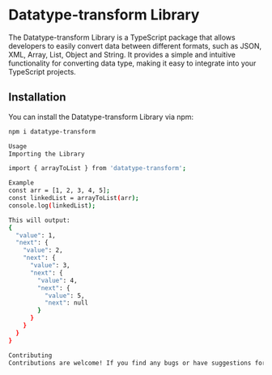 # Datatype-transform Library

The Datatype-transform Library is a TypeScript package that allows developers to easily convert data between different formats, such as JSON, XML, Array, List, Object and String. It provides a simple and intuitive functionality for converting data type, making it easy to integrate into your TypeScript projects.

## Installation

You can install the Datatype-transform Library via npm:

```bash
npm i datatype-transform

Usage
Importing the Library

import { arrayToList } from 'datatype-transform';

Example
const arr = [1, 2, 3, 4, 5];
const linkedList = arrayToList(arr);
console.log(linkedList);

This will output:
{
  "value": 1,
  "next": {
    "value": 2,
    "next": {
      "value": 3,
      "next": {
        "value": 4,
        "next": {
          "value": 5,
          "next": null
        }
      }
    }
  }
}

Contributing
Contributions are welcome! If you find any bugs or have suggestions for improvement, please open an issue or submit a pull request on the GitHub repository.
